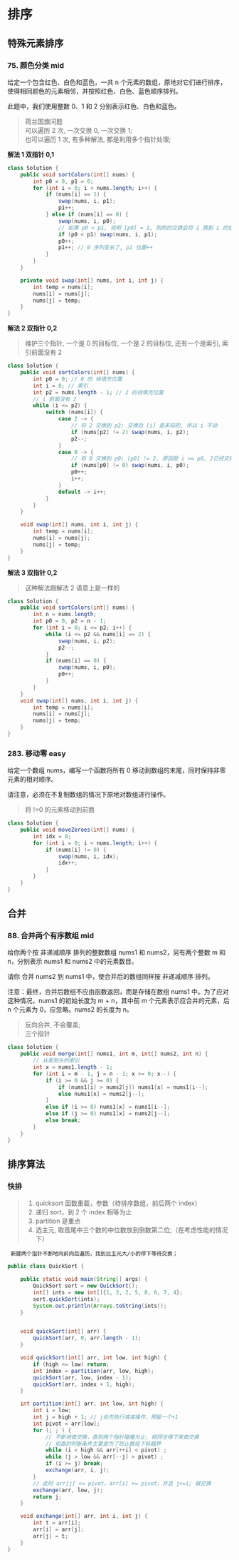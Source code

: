 # 排序

## 特殊元素排序

### 75. 颜色分类 mid

给定一个包含红色、白色和蓝色，一共 n 个元素的数组，原地对它们进行排序，使得相同颜色的元素相邻，并按照红色、白色、蓝色顺序排列。

此题中，我们使用整数 0、1 和 2 分别表示红色、白色和蓝色。

> 荷兰国旗问题  
> 可以遍历 2 次, 一次交换 0, 一次交换 1;  
> 也可以遍历 1 次, 有多种解法, 都是利用多个指针处理;

**解法 1 双指针 0,1**

```java
class Solution {
    public void sortColors(int[] nums) {
        int p0 = 0, p1 = 0;
        for (int i = 0; i < nums.length; i++) {
            if (nums[i] == 1) {
                swap(nums, i, p1);
                p1++;
            } else if (nums[i] == 0) {
                swap(nums, i, p0);
                // 如果 p0 < p1, 说明 [p0] = 1, 刚刚的交换会将 1 换到 i 的位置, 需要将其放在 1 序列的末端
                if (p0 < p1) swap(nums, i, p1);
                p0++;
                p1++; // 0 序列变长了, p1 也要++
            }
        }
    }

    private void swap(int[] nums, int i, int j) {
        int temp = nums[i];
        nums[i] = nums[j];
        nums[j] = temp;
    }
}
```

**解法 2 双指针 0,2**

> 维护三个指针, 一个是 0 的目标位, 一个是 2 的目标位, 还有一个是索引, 索引前面没有 2

```Java
class Solution {
    public void sortColors(int[] nums) {
        int p0 = 0; // 0 的 待填充位置
        int i = 0; // 索引
        int p2 = nums.length - 1; // 2 的待填充位置
        // i 前面没有 2
        while (i <= p2) {
            switch (nums[i]) {
                case 2 -> {
                    // 将 2 交换到 p2; 交换后 [i] 是未知的, 所以 i 不动
                    if (nums[p2] != 2) swap(nums, i, p2);
                    p2--;
                }
                case 0 -> {
                    // 将 0 交换到 p0; [p0] != 2, 原因是 i >= p0, 2已经交换到 p2 了
                    if (nums[p0] != 0) swap(nums, i, p0);
                    p0++;
                    i++;
                }
                default -> i++;
            }
        }
    }

    void swap(int[] nums, int i, int j) {
        int temp = nums[i];
        nums[i] = nums[j];
        nums[j] = temp;
    }
}
```

**解法 3 双指针 0,2**

> 这种解法跟解法 2 语意上是一样的

```java
class Solution {
    public void sortColors(int[] nums) {
        int n = nums.length;
        int p0 = 0, p2 = n - 1;
        for (int i = 0; i <= p2; i++) {
            while (i <= p2 && nums[i] == 2) {
                swap(nums, i, p2);
                p2--;
            }
            if (nums[i] == 0) {
                swap(nums, i, p0);
                p0++;
            }
        }
    }
    void swap(int[] nums, int i, int j) {
        int temp = nums[i];
        nums[i] = nums[j];
        nums[j] = temp;
    }
}
```

### 283. 移动零 easy

给定一个数组 nums，编写一个函数将所有 0 移动到数组的末尾，同时保持非零元素的相对顺序。

请注意，必须在不复制数组的情况下原地对数组进行操作。

> 将 !=0 的元素移动到前面

```java
class Solution {
    public void moveZeroes(int[] nums) {
        int idx = 0;
        for (int i = 0; i < nums.length; i++) {
            if (nums[i] != 0) {
                swap(nums, i, idx);
                idx++;
            }
        }
    }
}
```

## 合并

### 88. 合并两个有序数组 mid

给你两个按 非递减顺序 排列的整数数组 nums1 和 nums2，另有两个整数 m 和 n，分别表示 nums1 和 nums2 中的元素数目。

请你 合并 nums2 到 nums1 中，使合并后的数组同样按 非递减顺序 排列。

注意：最终，合并后数组不应由函数返回，而是存储在数组 nums1 中。为了应对这种情况，nums1 的初始长度为 m + n，其中前 m 个元素表示应合并的元素，后 n 个元素为 0，应忽略。nums2 的长度为 n。

> 反向合并, 不会覆盖;  
> 三个指针

```Java
class Solution {
    public void merge(int[] nums1, int m, int[] nums2, int n) {
        // 从尾到头的索引
        int x = nums1.length - 1;
        for (int i = m - 1, j = n - 1; x >= 0; x--) {
            if (i >= 0 && j >= 0) {
                if (nums1[i] > nums2[j]) nums1[x] = nums1[i--];
                else nums1[x] = nums2[j--];
            }
            else if (i >= 0) nums1[x] = nums1[i--];
            else if (j >= 0) nums1[x] = nums2[j--];
            else break;
        }
    }
}
```

## 排序算法

### 快排

> 1. quicksort 函数重载，参数（待排序数组，前后两个 index）
> 2. 递归 sort，到 2 个 index 相等为止
> 3. partition 是重点
> 4. 选主元, 取首尾中三个数的中位数放到倒数第二位;（在考虑性能的情况下）

     新建两个指针不断地向前向后遍历，找到比主元大/小的停下等待交换；

```Java
public class QuickSort {

    public static void main(String[] args) {
        QuickSort sort = new QuickSort();
        int[] ints = new int[]{1, 3, 2, 5, 8, 6, 7, 4};
        sort.quickSort(ints);
        System.out.println(Arrays.toString(ints));
    }


    void quickSort(int[] arr) {
        quickSort(arr, 0, arr.length - 1);
    }

    void quickSort(int[] arr, int low, int high) {
        if (high <= low) return;
        int index = partition(arr, low, high);
        quickSort(arr, low, index - 1);
        quickSort(arr, index + 1, high);
    }

    int partition(int[] arr, int low, int high) {
        int i = low;
        int j = high + 1; // j会先执行减减操作，预留一个+1
        int pivot = arr[low];
        for (; ; ) {
            // 不断地做交换，直到两个指针碰撞为止; 相同也停下来做交换
            // 前面的判断条件主要是为了防止数组下标越界
            while (i < high && arr[++i] < pivot) ;
            while (j > low && arr[--j] > pivot) ;
            if (i >= j) break;
            exchange(arr, i, j);
        }
        // 此时 arr[j] <= pivot，arr[i] >= pivot，并且 j<=i; 做交换
        exchange(arr, low, j);
        return j;
    }

    void exchange(int[] arr, int i, int j) {
        int t = arr[i];
        arr[i] = arr[j];
        arr[j] = t;
    }
}
```
